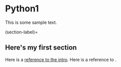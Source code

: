 # Python1

This is some sample text.

(section-label)=

## Here's my first section

Here is a [reference to the intro](intro.md). Here is a reference to [](section-label).
